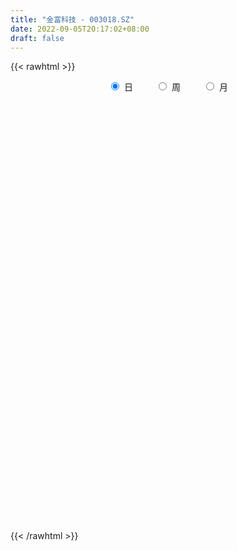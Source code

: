 ```yaml
---
title: "金富科技 - 003018.SZ"
date: 2022-09-05T20:17:02+08:00
draft: false
---
```

{{< rawhtml >}}
    <div style="text-align: center">
        <label style="padding: 1rem;"><input style="margin-right: .5rem" type="radio" name="period" value="D" checked onclick="period_change(this)">日</label>
        <label style="padding: 1rem;"><input style="margin-right: .5rem" type="radio" name="period" value="W" onclick="period_change(this)">周</label>
        <label style="padding: 1rem;"><input style="margin-right: .5rem" type="radio" name="period" value="M" onclick="period_change(this)">月</label>
    </div>
    <div id="chart" style="height: 700px;"></div> 
    <script type="text/javascript">
        const D_v = [6529.81,1477.72,1267.17,1906.58,3845.96,343485.9,208054.87,181695.69,185101.89,124619.89,102969.58,107601.94,102059.73,61403.25,48984.31,68570.06,48544.31,51159.13,159676.37,88366.37,68420.55,49217.91,39086.75,56647.99,39370.14,49703.42,29575.31,34325.03,38489.48,39934.76,27507.11,26253.02,39423.6,41972.82,40999.77,46188.13,29006.92,27071.9,45953.58,34744.44,31897.1,29309.93,36087.28,57859.87,24760.78,28464.05,22009.56,48562.31,27264.83,79033.19,47077.35,36667.82,39350.35,38803.17,36658.68,34045.19,72424.49,165182.16,221383.28,199362.28,132961.08,105311.19,71777.08,52761.65,50332.95,34307.31,38514.98,35182.48,38968.01,46858.85,60235.19,34158.7,49783.2,32189.21,22609.0,26357.63,27973.91,23332.23,24667.21,20696.82,27912.16,35115.41,14734.35,17936.94,16890.61,39054.13,30970.48,22743.53,69872.25,67516.49,60981.75,76434.52,67356.91,50134.84,65509.72,77484.9,209605.82,175677.17,103903.34,96932.88,72050.04,127872.01,189556.52,144035.85,97527.8,93120.13,103521.23,71140.45,112122.49,72120.05,82636.51,52500.18,54975.51,79444.99,37875.45,41127.88,25166.17,28102.25,27267.23,19921.38,21935.18,26333.28,41266.65,18301.32,16407.5,17228.65,33979.12,18363.49,25309.66,18353.37,21679.39,16673.69,16775.29,48905.95,31725.17,18611.27,15554.07,19556.37,19762.0,21849.37,105253.93,54100.37,26392.74,19071.47,17896.23,25652.0,23775.9,11639.37,9388.8,16486.74,15471.34,13833.74,14732.0,16506.37,16602.11,14225.0,14981.37,10726.9,15398.37,14483.9,7939.38,9305.0,12753.74,13694.0,11119.37,12650.38,12121.74,21698.37,14239.67,13750.93,10710.74,7001.74,7604.33,11706.94,12196.25,17264.0,11168.26,12406.27,7325.0,8030.69,13314.38,8966.38,6800.35,8734.12,6779.32,7071.32,12480.0,15115.61,11422.04,10570.0,18646.5,17602.0,13566.74,11633.52,11083.78,19126.44,15037.5,10795.06,11663.11,13244.37,17103.0,15365.58,25129.33,24619.53,26979.24,18808.03,17274.85,19952.08,13490.0,14532.74,12621.35,17622.26,11659.08,85605.42,40673.15,16972.0,13913.27,24102.25,14328.43,5600.93,9412.37,4743.0,6669.62,4713.62,5681.74,5319.25,4772.0,5733.37,4954.0,4410.0,5636.0,4200.0,6080.0,5148.0,6299.0,11080.25,7765.0,11508.01,6014.38,6846.01,4749.0,5464.71,6891.37,10030.37,7779.37,7884.37,8337.9,6798.0,12787.0,15170.08,11233.74,7443.37,7570.28,7066.0,8385.27,14842.27,15039.44,7653.0,8734.58,8922.87,12996.17,20068.0,14615.0,12388.95,9988.0,8670.0,8784.0,7669.0,17058.37,15223.27,13933.01,12726.27,14939.76,12330.7,16489.53,10726.25,6817.57,12889.0,14020.37,9971.0,11333.45,10203.92,8141.0,31823.04,17805.0,24965.0,14195.86,10470.15,14080.37,19645.08,12154.27,16532.27,12206.0,15190.27,10318.27,13191.27,13004.74,10600.1,16805.0,9759.0,13499.0,8790.9,19145.8,14144.0,7510.37,9299.74,7726.0,7810.0,8432.0,9532.0,6558.1,7035.58,9806.36,8060.0,13173.0,28519.93,13138.0,12233.93,10434.0,8076.0,11538.49,9330.37,11255.0,10468.08,14115.0,11211.0,8764.0,7272.0,13473.87,13085.37,72079.47,90115.64,82248.37,29795.27,34764.0,31751.0,33409.0,24761.37,44485.0,27024.28,18668.37,12385.0,15515.0,9358.0,22338.37,11498.25,24151.0,29556.25,12239.22,13703.37,6554.0,5943.54,14980.0,18231.54,17540.0,37638.11,40726.37,60838.64,22653.0,22903.27,14810.27,12086.27,9739.0,15456.94,14228.28,11862.54,7900.58,9432.0,9046.27,17856.91,8845.0,10146.0,8271.64,15159.64,9015.37,8914.08,6913.01,11338.86,9061.59,8930.0,12083.99,12724.27,8885.0,9159.0,8651.0,7911.0,14194.0,13991.0,13304.0,12415.0,16800.58,11129.27,11825.91,9499.0,9235.0,11143.37,13088.28,13681.25,12123.0,15458.0,8491.0,7090.52,11433.27,9588.27,6116.64,8164.0,11290.0,9561.0,11220.0,7699.91,8065.0,16441.37,11308.0,16671.0,10385.69,10053.0,14230.0,9330.91,8081.0,9643.0,14036.52,8411.89,17507.27,11607.0,7919.37,9721.0,8823.74,6719.37,6773.37,10657.0,8946.0,8740.0,5996.0,12277.0,9979.12,16056.37,11426.0,6088.37,19341.84,16855.45,9862.37,14605.74,10571.0,43447.21,29538.91,18784.28,14869.0]
const D_histogram = [0.0,0.0823247863,0.2200422139,0.3936922531,0.5894364803,0.5966094209,0.5068280804,0.3993959488,0.3366762401,0.2323879693,0.1274042857,0.0106051763,-0.0449596715,-0.1114592815,-0.1529927589,-0.2095371781,-0.2567321962,-0.2752245295,-0.2160558108,-0.1905920163,-0.1775816221,-0.1873321226,-0.2008379562,-0.2346771105,-0.2400232404,-0.2719937214,-0.2864471239,-0.2731943793,-0.2854058589,-0.272082049,-0.268358606,-0.2421562604,-0.2428913495,-0.2484309881,-0.261230817,-0.2224316156,-0.2000431644,-0.1675985252,-0.112300727,-0.0606380967,-0.0189293663,0.0016336231,0.0072230257,-0.037725499,-0.0595774732,-0.0790733807,-0.0710014304,-0.0433590928,-0.0143732979,0.0662983107,0.1149969357,0.1408405503,0.1698286173,0.1676102346,0.137908408,0.1196647841,0.1463008055,0.2382655406,0.3741093453,0.3463251782,0.2574926198,0.1440386339,0.0411932189,-0.0414092143,-0.0928593165,-0.1065587573,-0.1147810978,-0.1258978029,-0.1009446921,-0.0525471994,-0.0225050119,-0.0099583781,0.0228961953,0.0252234343,0.0254680137,0.0396525937,0.0323844152,0.0368661516,0.0343536554,0.036445193,0.0335716223,0.0085148395,-0.0029865977,0.0041905741,0.0073731063,0.0174408871,0.0325330406,0.0435273021,0.0819100182,0.1078189165,0.1313254822,0.1096750838,0.1154893441,0.0907248325,0.0951106265,0.1103006375,0.1956706799,0.1771554276,0.1655694958,0.1643003049,0.140471558,0.148742439,0.1750838043,0.1911880139,0.1510943827,0.0411583651,-0.0066905557,-0.0520296932,-0.0371408645,-0.0426340561,-0.0732807022,-0.0917542347,-0.1103548289,-0.169928126,-0.2031706639,-0.1998349503,-0.2013718688,-0.2035087936,-0.2022550489,-0.1793355421,-0.1589453313,-0.1312744045,-0.1595418481,-0.1686944401,-0.1650019306,-0.1479704419,-0.1435555561,-0.1252547503,-0.0995625732,-0.0850355934,-0.0551000991,-0.0277995329,-0.0035182688,0.0373891859,0.0609608955,0.0729304622,0.081939756,0.0903490986,0.0843339385,0.0840789527,0.1025723059,0.0869411547,0.0779842752,0.0645680193,0.0540182645,0.0291025016,-0.0029396253,-0.021807602,-0.031379482,-0.0281696884,-0.023434414,-0.0121942273,-0.0057346198,0.0082520631,0.0191846148,0.0231188319,0.0096441649,0.0012585692,-0.0117968731,-0.0277061862,-0.0304672237,-0.024134821,-0.0168470095,-0.0188766572,-0.0138333539,0.0005157019,0.0116477502,0.0188769793,0.0187707679,0.0108387467,0.0022218253,-0.0006341393,0.0028246186,0.0068626872,0.0014638834,-0.0172282112,-0.0330223196,-0.0607748713,-0.0663496187,-0.0614093461,-0.0346812364,-0.0147643176,0.0024257581,0.0067892144,0.0041453337,0.0112784246,0.0273307808,0.0429643632,0.0465690007,0.0455299106,0.0587616902,0.0520308408,0.0623781811,0.0616853735,0.0475867736,0.0557105966,0.0548739816,0.0547216918,0.0421180526,0.0350383895,0.0361795521,0.0378638505,0.0448193959,0.0526975531,0.0612590679,0.0607259944,0.0524676171,0.0447859155,0.0307463315,0.0191312407,0.0153446433,-0.0076223921,-0.0292646555,-0.0042029895,-0.0098846505,-0.0217517294,-0.0221459773,-0.0446342599,-0.0694792259,-0.0796624813,-0.0958950865,-0.091237267,-0.0735219565,-0.057318031,-0.054267389,-0.0429046109,-0.0312970508,-0.0270931643,-0.0200302611,-0.0140526843,-0.0147802843,-0.0145333169,-0.018122568,-0.0162287075,-0.0198949026,-0.039572033,-0.0592283342,-0.045797339,-0.03520192,-0.0389843384,-0.0278788373,-0.0137040937,0.001044386,0.0262259551,0.0450797694,0.0576000222,0.0672774369,0.0770650773,0.0926148402,0.0807556558,0.0840635255,0.0754529802,0.073053319,0.0668476909,0.0609822129,0.0657092478,0.0696579581,0.0631804173,0.0439817006,0.0349465516,0.0396956602,0.0412578644,0.039370297,0.0200134568,0.007907087,-0.0035054509,-0.0106859715,-0.0109841156,0.0007302645,0.007870931,0.0130289707,0.0185587796,0.0246276019,0.0159819358,0.022142843,0.0187036681,0.0125758887,-0.0115370833,-0.0111709498,-0.010771759,-0.0077955173,-0.0052568118,-0.0069425072,0.0118025741,0.0193693628,0.0303380069,0.0268403112,0.0258847539,0.0245991251,0.0314142387,0.0275616423,0.00631287,0.0001489082,-0.0211262901,-0.0245442442,-0.0554632825,-0.0661343366,-0.0857404012,-0.1269543243,-0.1409711798,-0.1636887704,-0.1532815948,-0.1306049552,-0.0941091822,-0.0653285816,-0.0401908246,-0.0332405539,-0.0309584869,-0.0252696622,-0.0074753446,-0.000878254,0.0111203356,0.0328700918,0.037818609,0.0529506582,0.0537681401,0.0524680692,0.0408548509,0.0418003418,0.0415380796,0.0468196622,0.0430670823,0.027368856,0.0017529944,-0.0274638651,-0.0356455629,-0.0352381005,-0.048533463,-0.0836497943,-0.0723375011,-0.0125693071,0.0508530717,0.0805782038,0.0868024833,0.0796872863,0.0784424166,0.0718289536,0.0575662997,0.026362215,0.0020696705,-0.0121548799,-0.020571982,-0.0191173722,-0.0242715781,-0.0185644871,-0.0241755545,-0.0244060257,-0.0109855093,-0.0024508385,-0.0095456929,-0.0120032642,-0.0120362652,-0.0105204294,-0.0163855934,-0.0188740978,-0.0848049017,-0.1600472019,-0.2297967188,-0.2746925582,-0.265931285,-0.231050062,-0.1976918745,-0.1525465218,-0.1020321118,-0.0729041602,-0.034290886,-0.0006128842,0.0205496053,0.0352641112,0.0610398293,0.0769419335,0.0901137036,0.1083363996,0.094061195,0.0905833601,0.09065808,0.0863671611,0.0902170361,0.0898274903,0.0923400331,0.0995202587,0.100726575,0.0972575708,0.0869892877,0.0651412429,0.0542628374,0.0379430447,0.0272780228,0.020016031,0.019689294,0.0121945131,0.0139737455,0.0188879241,0.0095119514,0.014623372,0.020217635,0.0308806069,0.0434530169,0.047529648,0.0491501392,0.043290608,0.0380566549,0.0276588459,0.0145064624,0.0053893845,0.0030962667,-0.005655576,-0.0160694163,-0.0058825991,0.0001031163,-0.0057928265,0.0105424409,0.025891564,0.0435880124,0.0502415163,0.0514247482,0.0541054984,0.0485265443,0.04624872,0.042863094,0.0414156122,0.0354208168,-0.006375806,-0.0288397893,-0.0302849981,-0.0247930268,-0.0132698255,-0.0049219529,0.0010092939,0.0108562101,0.0187873971,0.0199538428,0.0180500072,0.0206622076,0.01507194,0.0122573429,-0.0001850882,-0.0046076751,-0.008866651,-0.0255431401,-0.0426884923,-0.0425390428,-0.033374956,-0.0349194134,-0.0449297572,-0.0391975396,-0.0346583454]
const D_fast = [0.0,0.1029059829,0.295633964,0.5677070664,0.9108104137,1.0671357096,1.1040613891,1.0964782448,1.1179275961,1.0717363175,0.9986037054,0.8844558901,0.8176511244,0.723286694,0.6435050269,0.5345763131,0.423198246,0.3358997804,0.3410545463,0.3188703367,0.2874853254,0.2309017943,0.1671864717,0.0746780398,0.0093260998,-0.0906428116,-0.176707995,-0.2317538454,-0.3153167897,-0.3700134921,-0.4333797006,-0.46771642,-0.5291743464,-0.5968217321,-0.6749292653,-0.6917379677,-0.7193603076,-0.7288152998,-0.7015926833,-0.6650895772,-0.6281131884,-0.6071417932,-0.5997466342,-0.6541265336,-0.6908728762,-0.7301371288,-0.7398155361,-0.7230129717,-0.6976205012,-0.600374315,-0.5229264561,-0.4618727039,-0.3904274826,-0.3507433066,-0.3459680313,-0.3342954591,-0.2710842363,-0.1195531161,0.109818025,0.1686151524,0.144155749,0.0667114216,-0.0258356888,-0.1187904255,-0.1934553568,-0.233794487,-0.2707121019,-0.3133032578,-0.3135863199,-0.2783256271,-0.2539096926,-0.2438526533,-0.2052740311,-0.1966409335,-0.1900293507,-0.1659316223,-0.165103697,-0.1514054227,-0.145329505,-0.1341266692,-0.1286073343,-0.1515354072,-0.1637834938,-0.1555586786,-0.1505328697,-0.1361048671,-0.1128794535,-0.0910033664,-0.0321431459,0.0207204816,0.0770584178,0.0828267905,0.1175133868,0.1154300832,0.1435935339,0.1863587042,0.3206464166,0.3464200212,0.3762264634,0.4160323486,0.4273214913,0.472777982,0.5428902983,0.6067915114,0.604471476,0.5048250496,0.4553034899,0.396956929,0.4025605417,0.386408836,0.3374420144,0.2960299231,0.2498406218,0.1477852931,0.0637500893,0.0171270653,-0.0347528203,-0.0877669436,-0.137076961,-0.1589913398,-0.1783374618,-0.1834851361,-0.2516380418,-0.3029642438,-0.3405222169,-0.3604833387,-0.391957342,-0.4049702238,-0.4041686899,-0.4109006085,-0.3947401389,-0.374389456,-0.3509877591,-0.3007330079,-0.2619210745,-0.2317188922,-0.2022246594,-0.1712280422,-0.1561597177,-0.1353949652,-0.0912585356,-0.0851543981,-0.0746152088,-0.0718894599,-0.0689346485,-0.0865747861,-0.1193518193,-0.1436716965,-0.161088447,-0.1649210755,-0.1660444046,-0.1578527747,-0.1528268222,-0.1367771236,-0.1210484181,-0.1113344931,-0.1223981188,-0.1304690722,-0.1464737328,-0.1693095924,-0.1796874358,-0.1793887384,-0.1763126792,-0.1830614913,-0.1814765264,-0.1669985451,-0.1529545593,-0.1410060853,-0.1364196048,-0.1416419394,-0.1497034044,-0.1527179038,-0.1485529913,-0.1427992509,-0.1478320838,-0.1708312312,-0.1948809195,-0.2378271891,-0.2599893411,-0.2704014051,-0.2523436044,-0.2361177651,-0.2183212498,-0.21226049,-0.2138680372,-0.2039153402,-0.1810302888,-0.1546556156,-0.1394087278,-0.1290653403,-0.1011431382,-0.0948662774,-0.0689243918,-0.054195856,-0.0563977626,-0.0343462904,-0.02146441,-0.0079362768,-0.0100104029,-0.0083304687,0.001855582,0.0130058431,0.0311662374,0.0522187829,0.0760950647,0.0907434898,0.0956020168,0.0991167941,0.0927637929,0.0859315123,0.0859810758,0.0611084423,0.032150015,0.0561609337,0.04800811,0.0307030987,0.0247723566,-0.008874491,-0.0510892635,-0.0811881392,-0.121394516,-0.1395460133,-0.140211192,-0.1383367742,-0.1488529794,-0.148216354,-0.1444330566,-0.1470024612,-0.1449471233,-0.1424827176,-0.1469053887,-0.1502917505,-0.1584116436,-0.16057496,-0.1692148807,-0.1987850193,-0.2332484041,-0.2312667436,-0.2294718046,-0.2430003076,-0.2388645159,-0.2281157957,-0.2131062195,-0.1813681616,-0.151244405,-0.1243241466,-0.0978273727,-0.068773463,-0.0300699899,-0.0217402605,0.0025834906,0.0128361903,0.0286998589,0.0392061535,0.0485862287,0.0697405756,0.0911037754,0.100421339,0.0922180473,0.0919195362,0.1065925599,0.1184692302,0.126424237,0.1120707611,0.101941163,0.0896522623,0.0798002489,0.0767560759,0.0886530222,0.0977614214,0.1061767038,0.1163462076,0.1285719304,0.1239217482,0.1356183662,0.1368551083,0.133871301,0.1068740583,0.1044474543,0.1021537053,0.1031810677,0.1044055702,0.100984248,0.1226799728,0.1350891023,0.1536422481,0.1568546302,0.1623702614,0.1672344139,0.1819030871,0.1849409012,0.1652703465,0.1591436117,0.1325868409,0.1230328258,0.0782479669,0.0510433285,0.0100021637,-0.0629503405,-0.112209991,-0.1758497742,-0.2037629972,-0.2137375965,-0.2007691191,-0.1883206639,-0.173230613,-0.1745904808,-0.1800480355,-0.1806766264,-0.1647511449,-0.1583736178,-0.1435949443,-0.1136276651,-0.0992244957,-0.0708547819,-0.056595265,-0.0447783186,-0.0461778241,-0.0347822479,-0.0246599901,-0.007673492,-0.0006593013,-0.0095153137,-0.0346929266,-0.0707757524,-0.087868841,-0.0962709036,-0.1216996319,-0.1777284118,-0.1845004939,-0.1278746267,-0.05173898,-0.0018692969,0.0260556035,0.038862228,0.0572279625,0.0685717379,0.0687006589,0.0440871279,0.0203120011,0.0030487307,-0.0105113669,-0.0138361002,-0.0250582006,-0.0239922314,-0.0356471874,-0.041979165,-0.0313050259,-0.0233830648,-0.0328643424,-0.0383227298,-0.041364797,-0.0424790686,-0.052440631,-0.0596476598,-0.1467796892,-0.2620337898,-0.3892324864,-0.5028014654,-0.5605230134,-0.5834043058,-0.599469087,-0.5924603648,-0.5674539828,-0.5565520711,-0.5265115185,-0.4929867377,-0.4666868469,-0.4431563131,-0.4021206378,-0.3669830502,-0.3312828541,-0.2859760583,-0.2767359641,-0.2575679591,-0.2348287191,-0.2175278477,-0.1911237137,-0.1690563869,-0.1434588359,-0.1113985457,-0.0850105855,-0.064165197,-0.0526861582,-0.0582488923,-0.0555615884,-0.0623956199,-0.0662411361,-0.0684991202,-0.0639035337,-0.0683496864,-0.0630770175,-0.053440858,-0.0604388428,-0.0516715792,-0.0410229074,-0.0226397838,0.0007958804,0.0167549235,0.0306629496,0.0356260703,0.0399062809,0.0364231834,0.0268974155,0.0191276838,0.0176086326,0.0074428959,-0.0069882984,0.001727869,0.0077393635,0.000395214,0.0193660916,0.0411881058,0.0697815573,0.0889954403,0.1030348592,0.119241984,0.1257946659,0.1350790217,0.1424091691,0.1513155904,0.1541759992,0.1107854249,0.0811114943,0.072095036,0.0713887505,0.0795944955,0.0867118799,0.0928954501,0.1054564189,0.1180844551,0.1242393616,0.1268480277,0.1346257801,0.1328034974,0.1330532361,0.1205645329,0.1149900272,0.1085143885,0.0854521145,0.0576346392,0.0471493279,0.0479696757,0.0376953651,0.0164525819,0.0123854146,0.0082600225]
const D_slow = [0.0,0.0205811966,0.0755917501,0.1740148133,0.3213739334,0.4705262886,0.5972333087,0.6970822959,0.781251356,0.8393483483,0.8711994197,0.8738507138,0.8626107959,0.8347459755,0.7964977858,0.7441134913,0.6799304422,0.6111243099,0.5571103571,0.5094623531,0.4650669475,0.4182339169,0.3680244278,0.3093551502,0.2493493401,0.1813509098,0.1097391288,0.041440534,-0.0299109308,-0.097931443,-0.1650210945,-0.2255601596,-0.286282997,-0.348390744,-0.4136984483,-0.4693063522,-0.5193171433,-0.5612167746,-0.5892919563,-0.6044514805,-0.6091838221,-0.6087754163,-0.6069696599,-0.6164010346,-0.6312954029,-0.6510637481,-0.6688141057,-0.6796538789,-0.6832472034,-0.6666726257,-0.6379233918,-0.6027132542,-0.5602560999,-0.5183535412,-0.4838764392,-0.4539602432,-0.4173850418,-0.3578186567,-0.2642913204,-0.1777100258,-0.1133368708,-0.0773272124,-0.0670289076,-0.0773812112,-0.1005960403,-0.1272357297,-0.1559310041,-0.1874054548,-0.2126416279,-0.2257784277,-0.2314046807,-0.2338942752,-0.2281702264,-0.2218643678,-0.2154973644,-0.205584216,-0.1974881122,-0.1882715743,-0.1796831604,-0.1705718622,-0.1621789566,-0.1600502467,-0.1607968961,-0.1597492526,-0.157905976,-0.1535457542,-0.1454124941,-0.1345306686,-0.114053164,-0.0870984349,-0.0542670644,-0.0268482934,0.0020240426,0.0247052508,0.0484829074,0.0760580667,0.1249757367,0.1692645936,0.2106569676,0.2517320438,0.2868499333,0.324035543,0.3678064941,0.4156034976,0.4533770932,0.4636666845,0.4619940456,0.4489866223,0.4397014062,0.4290428921,0.4107227166,0.3877841579,0.3601954507,0.3177134192,0.2669207532,0.2169620156,0.1666190484,0.11574185,0.0651780878,0.0203442023,-0.0193921305,-0.0522107317,-0.0920961937,-0.1342698037,-0.1755202864,-0.2125128968,-0.2484017859,-0.2797154734,-0.3046061167,-0.3258650151,-0.3396400398,-0.3465899231,-0.3474694903,-0.3381221938,-0.3228819699,-0.3046493544,-0.2841644154,-0.2615771407,-0.2404936561,-0.2194739179,-0.1938308415,-0.1720955528,-0.152599484,-0.1364574792,-0.1229529131,-0.1156772877,-0.116412194,-0.1218640945,-0.129708965,-0.1367513871,-0.1426099906,-0.1456585474,-0.1470922024,-0.1450291866,-0.1402330329,-0.1344533249,-0.1320422837,-0.1317276414,-0.1346768597,-0.1416034062,-0.1492202121,-0.1552539174,-0.1594656698,-0.1641848341,-0.1676431725,-0.1675142471,-0.1646023095,-0.1598830647,-0.1551903727,-0.152480686,-0.1519252297,-0.1520837645,-0.1513776099,-0.1496619381,-0.1492959672,-0.15360302,-0.1618585999,-0.1770523178,-0.1936397224,-0.208992059,-0.2176623681,-0.2213534475,-0.2207470079,-0.2190497044,-0.2180133709,-0.2151937648,-0.2083610696,-0.1976199788,-0.1859777286,-0.1745952509,-0.1599048284,-0.1468971182,-0.1313025729,-0.1158812295,-0.1039845361,-0.090056887,-0.0763383916,-0.0626579686,-0.0521284555,-0.0433688581,-0.0343239701,-0.0248580075,-0.0136531585,-0.0004787702,0.0148359968,0.0300174954,0.0431343997,0.0543308785,0.0620174614,0.0668002716,0.0706364324,0.0687308344,0.0614146705,0.0603639232,0.0578927605,0.0524548282,0.0469183339,0.0357597689,0.0183899624,-0.0015256579,-0.0254994295,-0.0483087463,-0.0666892354,-0.0810187432,-0.0945855904,-0.1053117431,-0.1131360058,-0.1199092969,-0.1249168622,-0.1284300333,-0.1321251043,-0.1357584336,-0.1402890756,-0.1443462525,-0.1493199781,-0.1592129863,-0.1740200699,-0.1854694046,-0.1942698846,-0.2040159692,-0.2109856786,-0.214411702,-0.2141506055,-0.2075941167,-0.1963241744,-0.1819241688,-0.1651048096,-0.1458385403,-0.1226848302,-0.1024959163,-0.0814800349,-0.0626167898,-0.0443534601,-0.0276415374,-0.0123959842,0.0040313278,0.0214458173,0.0372409216,0.0482363468,0.0569729847,0.0668968997,0.0772113658,0.0870539401,0.0920573043,0.094034076,0.0931577133,0.0904862204,0.0877401915,0.0879227576,0.0898904904,0.0931477331,0.097787428,0.1039443285,0.1079398124,0.1134755232,0.1181514402,0.1212954124,0.1184111415,0.1156184041,0.1129254643,0.110976585,0.109662382,0.1079267552,0.1108773988,0.1157197395,0.1233042412,0.130014319,0.1364855075,0.1426352887,0.1504888484,0.157379259,0.1589574765,0.1589947035,0.153713131,0.14757707,0.1337112493,0.1171776652,0.0957425649,0.0640039838,0.0287611888,-0.0121610038,-0.0504814025,-0.0831326413,-0.1066599368,-0.1229920822,-0.1330397884,-0.1413499269,-0.1490895486,-0.1554069641,-0.1572758003,-0.1574953638,-0.1547152799,-0.1464977569,-0.1370431047,-0.1238054401,-0.1103634051,-0.0972463878,-0.0870326751,-0.0765825896,-0.0661980697,-0.0544931542,-0.0437263836,-0.0368841696,-0.036445921,-0.0433118873,-0.052223278,-0.0610328032,-0.0731661689,-0.0940786175,-0.1121629928,-0.1153053195,-0.1025920516,-0.0824475007,-0.0607468798,-0.0408250583,-0.0212144541,-0.0032572157,0.0111343592,0.0177249129,0.0182423306,0.0152036106,0.0100606151,0.005281272,-0.0007866225,-0.0054277443,-0.0114716329,-0.0175731393,-0.0203195166,-0.0209322263,-0.0233186495,-0.0263194655,-0.0293285318,-0.0319586392,-0.0360550375,-0.040773562,-0.0619747874,-0.1019865879,-0.1594357676,-0.2281089071,-0.2945917284,-0.3523542439,-0.4017772125,-0.439913843,-0.4654218709,-0.483647911,-0.4922206325,-0.4923738535,-0.4872364522,-0.4784204244,-0.4631604671,-0.4439249837,-0.4213965578,-0.3943124579,-0.3707971591,-0.3481513191,-0.3254867991,-0.3038950088,-0.2813407498,-0.2588838772,-0.235798869,-0.2109188043,-0.1857371606,-0.1614227678,-0.1396754459,-0.1233901352,-0.1098244258,-0.1003386646,-0.0935191589,-0.0885151512,-0.0835928277,-0.0805441994,-0.077050763,-0.072328782,-0.0699507942,-0.0662949512,-0.0612405424,-0.0535203907,-0.0426571365,-0.0307747245,-0.0184871897,-0.0076645377,0.001849626,0.0087643375,0.0123909531,0.0137382993,0.0145123659,0.0130984719,0.0090811178,0.0076104681,0.0076362472,0.0061880405,0.0088236508,0.0152965418,0.0261935449,0.0387539239,0.051610111,0.0651364856,0.0772681217,0.0888303017,0.0995460752,0.1098999782,0.1187551824,0.1171612309,0.1099512836,0.1023800341,0.0961817774,0.092864321,0.0916338328,0.0918861563,0.0946002088,0.0992970581,0.1042855188,0.1087980205,0.1139635724,0.1177315574,0.1207958932,0.1207496211,0.1195977023,0.1173810396,0.1109952545,0.1003231315,0.0896883708,0.0813446318,0.0726147784,0.0613823391,0.0515829542,0.0429183679]
const D_data = [['2020-11-06', 10.72, 12.86, 10.72, 12.86],['2020-11-09', 14.15, 14.15, 14.15, 14.15],['2020-11-10', 15.57, 15.57, 15.57, 15.57],['2020-11-11', 17.13, 17.13, 17.13, 17.13],['2020-11-12', 18.84, 18.84, 18.84, 18.84],['2020-11-13', 20.72, 17.56, 16.96, 20.72],['2020-11-16', 16.63, 16.64, 16.16, 17.0],['2020-11-17', 16.58, 16.34, 15.74, 16.58],['2020-11-18', 16.0, 16.84, 15.89, 16.94],['2020-11-19', 16.65, 16.21, 16.12, 16.79],['2020-11-20', 16.13, 15.9, 15.83, 16.34],['2020-11-23', 15.75, 15.33, 15.26, 15.83],['2020-11-24', 15.41, 15.74, 15.17, 15.74],['2020-11-25', 15.58, 15.33, 15.3, 15.66],['2020-11-26', 15.15, 15.36, 15.11, 15.5],['2020-11-27', 15.28, 14.87, 14.82, 15.35],['2020-11-30', 14.89, 14.62, 14.58, 14.97],['2020-12-01', 14.61, 14.68, 14.56, 14.78],['2020-12-02', 14.68, 15.65, 14.63, 15.99],['2020-12-03', 15.54, 15.37, 15.31, 15.79],['2020-12-04', 15.21, 15.24, 14.82, 15.33],['2020-12-07', 15.1, 14.88, 14.81, 15.2],['2020-12-08', 14.88, 14.67, 14.66, 14.97],['2020-12-09', 14.69, 14.16, 14.1, 14.74],['2020-12-10', 14.03, 14.26, 13.94, 14.46],['2020-12-11', 14.35, 13.65, 13.42, 14.35],['2020-12-14', 13.76, 13.54, 13.4, 13.76],['2020-12-15', 13.41, 13.67, 13.4, 13.73],['2020-12-16', 13.59, 13.13, 13.12, 13.6],['2020-12-17', 13.13, 13.22, 12.85, 13.24],['2020-12-18', 13.28, 12.91, 12.91, 13.29],['2020-12-21', 12.93, 13.04, 12.86, 13.13],['2020-12-22', 12.96, 12.54, 12.52, 13.0],['2020-12-23', 12.52, 12.22, 12.13, 12.62],['2020-12-24', 12.22, 11.82, 11.8, 12.41],['2020-12-25', 11.94, 12.28, 11.85, 12.37],['2020-12-28', 12.15, 12.0, 11.93, 12.16],['2020-12-29', 12.0, 12.05, 11.88, 12.28],['2020-12-30', 11.95, 12.38, 11.91, 12.65],['2020-12-31', 12.26, 12.47, 12.24, 12.58],['2021-01-04', 12.45, 12.48, 12.32, 12.57],['2021-01-05', 12.48, 12.29, 12.24, 12.48],['2021-01-06', 12.22, 12.09, 12.01, 12.48],['2021-01-07', 12.1, 11.25, 11.06, 12.1],['2021-01-08', 11.24, 11.23, 10.98, 11.39],['2021-01-11', 11.14, 11.0, 10.93, 11.24],['2021-01-12', 11.04, 11.16, 10.96, 11.18],['2021-01-13', 11.19, 11.36, 10.72, 11.64],['2021-01-14', 11.28, 11.41, 11.05, 11.49],['2021-01-15', 11.32, 12.28, 11.32, 12.51],['2021-01-18', 12.11, 12.21, 12.05, 12.46],['2021-01-19', 12.1, 12.14, 12.02, 12.32],['2021-01-20', 12.18, 12.37, 12.02, 12.45],['2021-01-21', 12.46, 12.11, 12.1, 12.48],['2021-01-22', 12.03, 11.73, 11.6, 12.15],['2021-01-25', 11.65, 11.78, 11.38, 11.79],['2021-01-26', 11.65, 12.41, 11.62, 12.96],['2021-01-27', 12.24, 13.65, 12.01, 13.65],['2021-01-28', 13.5, 15.02, 13.05, 15.02],['2021-01-29', 16.0, 13.52, 13.52, 16.15],['2021-02-01', 12.2, 12.66, 12.2, 13.25],['2021-02-02', 12.46, 11.95, 11.9, 12.6],['2021-02-03', 11.9, 11.56, 11.4, 11.9],['2021-02-04', 11.43, 11.3, 11.1, 11.78],['2021-02-05', 11.35, 11.26, 11.23, 11.74],['2021-02-08', 11.31, 11.46, 11.28, 11.54],['2021-02-09', 11.5, 11.36, 11.16, 11.52],['2021-02-10', 11.38, 11.15, 11.08, 11.43],['2021-02-18', 11.2, 11.52, 11.2, 11.54],['2021-02-19', 11.52, 11.92, 11.4, 11.96],['2021-02-22', 11.91, 11.84, 11.83, 12.2],['2021-02-23', 11.82, 11.69, 11.52, 11.84],['2021-02-24', 11.71, 12.04, 11.66, 12.13],['2021-02-25', 12.04, 11.74, 11.7, 12.07],['2021-02-26', 11.51, 11.71, 11.51, 11.92],['2021-03-01', 11.73, 11.92, 11.73, 11.94],['2021-03-02', 11.94, 11.67, 11.48, 11.95],['2021-03-03', 11.68, 11.81, 11.58, 11.86],['2021-03-04', 11.77, 11.73, 11.6, 11.81],['2021-03-05', 11.74, 11.79, 11.65, 11.82],['2021-03-08', 11.84, 11.73, 11.7, 11.96],['2021-03-09', 11.7, 11.37, 11.23, 11.73],['2021-03-10', 11.37, 11.42, 11.33, 11.5],['2021-03-11', 11.42, 11.62, 11.38, 11.74],['2021-03-12', 11.52, 11.58, 11.45, 11.59],['2021-03-15', 11.55, 11.69, 11.44, 11.88],['2021-03-16', 11.74, 11.82, 11.63, 11.85],['2021-03-17', 11.75, 11.85, 11.69, 11.89],['2021-03-18', 11.8, 12.36, 11.75, 12.38],['2021-03-19', 12.2, 12.44, 12.11, 12.67],['2021-03-22', 12.48, 12.63, 12.29, 12.78],['2021-03-23', 12.84, 12.16, 12.11, 13.28],['2021-03-24', 12.0, 12.55, 11.87, 12.98],['2021-03-25', 12.3, 12.2, 12.11, 12.62],['2021-03-26', 12.22, 12.59, 12.06, 12.7],['2021-03-29', 12.65, 12.87, 12.44, 12.96],['2021-03-30', 12.77, 14.16, 12.63, 14.16],['2021-03-31', 14.1, 13.21, 13.15, 14.3],['2021-04-01', 13.08, 13.38, 12.78, 13.64],['2021-04-02', 13.4, 13.64, 13.13, 13.76],['2021-04-06', 13.64, 13.45, 13.38, 13.7],['2021-04-07', 13.55, 13.97, 13.29, 14.16],['2021-04-08', 13.94, 14.47, 13.74, 15.21],['2021-04-09', 14.33, 14.66, 14.0, 15.0],['2021-04-12', 14.4, 14.09, 13.6, 14.4],['2021-04-13', 13.88, 12.95, 12.92, 13.9],['2021-04-14', 12.9, 13.38, 12.88, 13.96],['2021-04-15', 13.41, 13.2, 13.1, 13.73],['2021-04-16', 13.14, 13.9, 13.05, 14.18],['2021-04-19', 14.0, 13.7, 13.67, 14.12],['2021-04-20', 13.75, 13.3, 13.24, 13.93],['2021-04-21', 13.15, 13.31, 13.05, 13.52],['2021-04-22', 13.6, 13.18, 13.07, 13.67],['2021-04-23', 13.1, 12.39, 12.36, 13.24],['2021-04-26', 12.32, 12.36, 12.15, 12.56],['2021-04-27', 12.3, 12.61, 12.3, 12.66],['2021-04-28', 12.51, 12.42, 12.31, 12.54],['2021-04-29', 12.42, 12.26, 12.25, 12.65],['2021-04-30', 12.21, 12.15, 12.0, 12.31],['2021-05-06', 12.18, 12.34, 12.18, 12.44],['2021-05-07', 12.29, 12.29, 12.17, 12.5],['2021-05-10', 12.31, 12.39, 12.21, 12.48],['2021-05-11', 12.02, 11.56, 11.31, 12.02],['2021-05-12', 11.53, 11.55, 11.44, 11.6],['2021-05-13', 11.48, 11.54, 11.42, 11.62],['2021-05-14', 11.54, 11.61, 11.51, 11.63],['2021-05-17', 11.62, 11.36, 11.23, 11.65],['2021-05-18', 11.38, 11.45, 11.29, 11.49],['2021-05-19', 11.52, 11.53, 11.36, 11.69],['2021-05-20', 11.52, 11.38, 11.33, 11.53],['2021-05-21', 11.44, 11.59, 11.4, 11.64],['2021-05-24', 11.64, 11.63, 11.52, 11.64],['2021-05-25', 11.64, 11.67, 11.53, 11.69],['2021-05-26', 11.92, 12.02, 11.8, 12.25],['2021-05-27', 11.96, 11.97, 11.9, 12.17],['2021-05-28', 11.92, 11.93, 11.9, 12.05],['2021-05-31', 11.89, 11.97, 11.88, 12.0],['2021-06-01', 11.97, 12.04, 11.91, 12.05],['2021-06-02', 12.03, 11.9, 11.89, 12.03],['2021-06-03', 11.93, 11.99, 11.86, 12.03],['2021-06-04', 12.51, 12.32, 12.26, 12.89],['2021-06-07', 12.06, 11.95, 11.93, 12.19],['2021-06-08', 11.95, 12.01, 11.81, 12.07],['2021-06-09', 11.93, 11.93, 11.87, 12.0],['2021-06-10', 11.91, 11.93, 11.87, 11.98],['2021-06-11', 11.95, 11.67, 11.66, 12.02],['2021-06-15', 11.67, 11.42, 11.35, 11.72],['2021-06-16', 11.37, 11.42, 11.36, 11.48],['2021-06-17', 11.42, 11.42, 11.39, 11.49],['2021-06-18', 11.43, 11.52, 11.28, 11.54],['2021-06-21', 11.5, 11.52, 11.44, 11.58],['2021-06-22', 11.52, 11.61, 11.46, 11.62],['2021-06-23', 11.62, 11.57, 11.55, 11.66],['2021-06-24', 11.6, 11.7, 11.5, 11.71],['2021-06-25', 11.72, 11.72, 11.57, 11.75],['2021-06-28', 11.7, 11.67, 11.63, 11.76],['2021-06-29', 11.66, 11.42, 11.41, 11.66],['2021-06-30', 11.49, 11.41, 11.38, 11.49],['2021-07-01', 11.42, 11.27, 11.25, 11.46],['2021-07-02', 11.25, 11.12, 11.02, 11.27],['2021-07-05', 11.11, 11.19, 11.1, 11.22],['2021-07-06', 11.2, 11.27, 11.13, 11.28],['2021-07-07', 11.2, 11.28, 11.12, 11.34],['2021-07-08', 11.31, 11.14, 11.14, 11.38],['2021-07-09', 11.09, 11.2, 11.08, 11.22],['2021-07-12', 11.35, 11.34, 11.24, 11.37],['2021-07-13', 11.35, 11.35, 11.26, 11.37],['2021-07-14', 11.35, 11.34, 11.31, 11.55],['2021-07-15', 11.33, 11.26, 11.2, 11.34],['2021-07-16', 11.26, 11.13, 11.13, 11.29],['2021-07-19', 11.11, 11.06, 11.01, 11.14],['2021-07-20', 11.05, 11.08, 11.03, 11.1],['2021-07-21', 11.11, 11.14, 11.07, 11.17],['2021-07-22', 11.16, 11.15, 11.06, 11.16],['2021-07-23', 11.15, 11.01, 11.01, 11.15],['2021-07-26', 11.01, 10.75, 10.66, 11.01],['2021-07-27', 10.75, 10.65, 10.64, 10.81],['2021-07-28', 10.6, 10.32, 10.26, 10.62],['2021-07-29', 10.33, 10.43, 10.33, 10.52],['2021-07-30', 10.41, 10.48, 10.3, 10.48],['2021-08-02', 10.53, 10.77, 10.43, 10.79],['2021-08-03', 10.79, 10.76, 10.7, 10.87],['2021-08-04', 10.76, 10.79, 10.72, 10.83],['2021-08-05', 10.7, 10.66, 10.63, 10.73],['2021-08-06', 10.68, 10.55, 10.52, 10.68],['2021-08-09', 10.55, 10.66, 10.5, 10.7],['2021-08-10', 10.66, 10.82, 10.6, 10.82],['2021-08-11', 10.82, 10.9, 10.76, 10.97],['2021-08-12', 10.9, 10.81, 10.8, 10.98],['2021-08-13', 10.82, 10.77, 10.73, 10.92],['2021-08-16', 10.76, 11.0, 10.76, 11.07],['2021-08-17', 11.0, 10.79, 10.78, 11.07],['2021-08-18', 10.79, 11.04, 10.72, 11.06],['2021-08-19', 11.01, 10.96, 10.9, 11.07],['2021-08-20', 10.94, 10.78, 10.7, 10.94],['2021-08-23', 10.73, 11.07, 10.73, 11.07],['2021-08-24', 11.08, 11.01, 10.98, 11.18],['2021-08-25', 11.02, 11.05, 10.97, 11.07],['2021-08-26', 11.04, 10.89, 10.86, 11.05],['2021-08-27', 10.88, 10.93, 10.8, 11.04],['2021-08-30', 10.97, 11.04, 10.93, 11.16],['2021-08-31', 11.04, 11.08, 10.99, 11.25],['2021-09-01', 11.04, 11.2, 10.85, 11.23],['2021-09-02', 11.15, 11.29, 11.15, 11.36],['2021-09-03', 11.25, 11.39, 11.18, 11.42],['2021-09-06', 11.4, 11.35, 11.25, 11.41],['2021-09-07', 11.4, 11.28, 11.26, 11.4],['2021-09-08', 11.28, 11.29, 11.18, 11.3],['2021-09-09', 11.26, 11.19, 11.18, 11.32],['2021-09-10', 11.19, 11.18, 11.11, 11.27],['2021-09-13', 11.13, 11.26, 11.11, 11.29],['2021-09-14', 11.26, 10.96, 10.94, 11.26],['2021-09-15', 10.89, 10.85, 10.81, 10.94],['2021-09-16', 10.88, 11.44, 10.85, 11.93],['2021-09-17', 11.32, 11.11, 11.05, 11.39],['2021-09-22', 10.98, 10.98, 10.87, 11.04],['2021-09-23', 11.0, 11.08, 10.98, 11.09],['2021-09-24', 11.03, 10.72, 10.7, 11.08],['2021-09-27', 10.73, 10.52, 10.38, 10.78],['2021-09-28', 10.52, 10.55, 10.45, 10.58],['2021-09-29', 10.53, 10.33, 10.33, 10.55],['2021-09-30', 10.45, 10.48, 10.4, 10.53],['2021-10-08', 10.55, 10.63, 10.53, 10.65],['2021-10-11', 10.65, 10.64, 10.6, 10.66],['2021-10-12', 10.64, 10.47, 10.4, 10.64],['2021-10-13', 10.44, 10.56, 10.43, 10.56],['2021-10-14', 10.58, 10.58, 10.53, 10.65],['2021-10-15', 10.52, 10.49, 10.49, 10.6],['2021-10-18', 10.48, 10.52, 10.36, 10.53],['2021-10-19', 10.51, 10.51, 10.47, 10.55],['2021-10-20', 10.46, 10.41, 10.4, 10.52],['2021-10-21', 10.4, 10.39, 10.36, 10.44],['2021-10-22', 10.37, 10.3, 10.29, 10.46],['2021-10-25', 10.35, 10.33, 10.28, 10.36],['2021-10-26', 10.3, 10.22, 10.2, 10.31],['2021-10-27', 10.22, 9.91, 9.9, 10.24],['2021-10-28', 9.91, 9.74, 9.65, 9.91],['2021-10-29', 10.01, 10.07, 9.95, 10.17],['2021-11-01', 10.08, 10.04, 9.96, 10.12],['2021-11-02', 9.98, 9.82, 9.8, 10.08],['2021-11-03', 9.82, 9.97, 9.82, 10.04],['2021-11-04', 9.96, 10.03, 9.93, 10.05],['2021-11-05', 10.03, 10.08, 10.0, 10.16],['2021-11-08', 10.11, 10.3, 10.02, 10.36],['2021-11-09', 10.3, 10.34, 10.22, 10.4],['2021-11-10', 10.28, 10.36, 10.26, 10.38],['2021-11-11', 10.31, 10.41, 10.31, 10.49],['2021-11-12', 10.4, 10.5, 10.4, 10.51],['2021-11-15', 10.52, 10.69, 10.5, 10.71],['2021-11-16', 10.74, 10.41, 10.41, 10.75],['2021-11-17', 10.42, 10.63, 10.42, 10.7],['2021-11-18', 10.62, 10.52, 10.5, 10.65],['2021-11-19', 10.52, 10.62, 10.45, 10.65],['2021-11-22', 10.61, 10.6, 10.53, 10.65],['2021-11-23', 10.62, 10.62, 10.56, 10.72],['2021-11-24', 10.61, 10.8, 10.53, 10.84],['2021-11-25', 10.88, 10.87, 10.73, 11.0],['2021-11-26', 10.87, 10.79, 10.73, 10.92],['2021-11-29', 10.66, 10.61, 10.61, 10.74],['2021-11-30', 10.61, 10.7, 10.61, 10.74],['2021-12-01', 10.78, 10.9, 10.72, 10.95],['2021-12-02', 10.9, 10.92, 10.81, 11.19],['2021-12-03', 10.92, 10.92, 10.81, 11.04],['2021-12-06', 10.97, 10.68, 10.68, 10.97],['2021-12-07', 10.71, 10.71, 10.62, 10.85],['2021-12-08', 10.75, 10.67, 10.63, 10.78],['2021-12-09', 10.73, 10.68, 10.64, 10.74],['2021-12-10', 10.68, 10.75, 10.63, 10.8],['2021-12-13', 10.78, 10.94, 10.73, 10.97],['2021-12-14', 10.95, 10.95, 10.87, 11.0],['2021-12-15', 10.91, 10.98, 10.9, 11.05],['2021-12-16', 10.98, 11.04, 10.96, 11.12],['2021-12-17', 11.05, 11.11, 11.02, 11.17],['2021-12-20', 11.06, 10.95, 10.91, 11.18],['2021-12-21', 10.86, 11.16, 10.86, 11.17],['2021-12-22', 11.16, 11.08, 11.05, 11.18],['2021-12-23', 11.08, 11.05, 11.01, 11.17],['2021-12-24', 11.02, 10.76, 10.75, 11.03],['2021-12-27', 10.82, 11.01, 10.76, 11.09],['2021-12-28', 11.1, 11.02, 10.82, 11.1],['2021-12-29', 10.92, 11.07, 10.92, 11.15],['2021-12-30', 11.08, 11.09, 11.0, 11.13],['2021-12-31', 11.1, 11.05, 10.98, 11.14],['2022-01-04', 11.13, 11.37, 11.05, 11.45],['2022-01-05', 11.37, 11.33, 11.21, 11.38],['2022-01-06', 11.33, 11.46, 11.26, 11.48],['2022-01-07', 11.46, 11.34, 11.34, 11.55],['2022-01-10', 11.28, 11.4, 11.24, 11.46],['2022-01-11', 11.33, 11.43, 11.33, 11.55],['2022-01-12', 11.53, 11.59, 11.41, 11.65],['2022-01-13', 11.57, 11.51, 11.5, 11.65],['2022-01-14', 11.43, 11.26, 11.26, 11.52],['2022-01-17', 11.35, 11.4, 11.27, 11.52],['2022-01-18', 11.41, 11.15, 11.09, 11.49],['2022-01-19', 11.15, 11.31, 11.11, 11.32],['2022-01-20', 11.29, 10.86, 10.85, 11.38],['2022-01-21', 10.88, 10.97, 10.86, 11.13],['2022-01-24', 10.97, 10.73, 10.63, 10.97],['2022-01-25', 10.78, 10.22, 10.22, 10.78],['2022-01-26', 10.23, 10.31, 10.16, 10.36],['2022-01-27', 10.31, 9.98, 9.94, 10.32],['2022-01-28', 10.09, 10.23, 10.02, 10.28],['2022-02-07', 10.34, 10.35, 10.16, 10.5],['2022-02-08', 10.34, 10.58, 10.23, 10.58],['2022-02-09', 10.54, 10.58, 10.48, 10.62],['2022-02-10', 10.6, 10.62, 10.51, 10.65],['2022-02-11', 10.55, 10.43, 10.36, 10.6],['2022-02-14', 10.35, 10.35, 10.28, 10.51],['2022-02-15', 10.36, 10.37, 10.28, 10.45],['2022-02-16', 10.43, 10.55, 10.42, 10.57],['2022-02-17', 10.59, 10.45, 10.45, 10.59],['2022-02-18', 10.45, 10.55, 10.38, 10.59],['2022-02-21', 10.6, 10.76, 10.52, 10.77],['2022-02-22', 10.68, 10.63, 10.51, 10.76],['2022-02-23', 10.59, 10.83, 10.55, 10.96],['2022-02-24', 10.84, 10.72, 10.58, 11.16],['2022-02-25', 10.79, 10.72, 10.66, 10.89],['2022-02-28', 10.79, 10.58, 10.52, 10.79],['2022-03-01', 10.65, 10.73, 10.58, 10.75],['2022-03-02', 10.76, 10.74, 10.61, 10.77],['2022-03-03', 10.8, 10.85, 10.71, 10.9],['2022-03-04', 10.8, 10.77, 10.75, 10.87],['2022-03-07', 10.66, 10.59, 10.56, 10.82],['2022-03-08', 10.62, 10.36, 10.29, 10.69],['2022-03-09', 10.31, 10.15, 9.83, 10.46],['2022-03-10', 10.25, 10.28, 10.22, 10.44],['2022-03-11', 10.23, 10.33, 9.95, 10.35],['2022-03-14', 10.34, 10.08, 10.08, 10.35],['2022-03-15', 10.1, 9.61, 9.61, 10.1],['2022-03-16', 9.71, 10.05, 9.62, 10.08],['2022-03-17', 10.05, 10.8, 10.02, 11.06],['2022-03-18', 10.82, 11.18, 10.6, 11.28],['2022-03-21', 11.17, 11.05, 10.9, 11.27],['2022-03-22', 11.13, 10.91, 10.85, 11.13],['2022-03-23', 10.99, 10.8, 10.68, 10.99],['2022-03-24', 10.76, 10.91, 10.63, 10.94],['2022-03-25', 10.88, 10.88, 10.78, 11.11],['2022-03-28', 10.87, 10.78, 10.69, 11.0],['2022-03-29', 10.78, 10.48, 10.0, 10.78],['2022-03-30', 10.2, 10.43, 10.16, 10.51],['2022-03-31', 10.43, 10.45, 10.32, 10.56],['2022-04-01', 10.44, 10.45, 10.29, 10.5],['2022-04-06', 10.49, 10.54, 10.36, 10.63],['2022-04-07', 10.59, 10.43, 10.36, 10.59],['2022-04-08', 10.48, 10.55, 10.2, 10.6],['2022-04-11', 10.55, 10.39, 10.23, 10.58],['2022-04-12', 10.37, 10.42, 10.2, 10.48],['2022-04-13', 10.42, 10.61, 10.3, 10.75],['2022-04-14', 10.68, 10.6, 10.49, 10.68],['2022-04-15', 10.56, 10.4, 10.21, 10.59],['2022-04-18', 10.36, 10.42, 10.19, 10.42],['2022-04-19', 10.3, 10.43, 10.3, 10.46],['2022-04-20', 10.34, 10.44, 10.28, 10.46],['2022-04-21', 10.41, 10.32, 10.05, 10.42],['2022-04-22', 10.28, 10.32, 9.95, 10.35],['2022-04-25', 10.17, 9.29, 9.29, 10.17],['2022-04-26', 8.93, 8.68, 8.36, 9.19],['2022-04-27', 8.59, 8.18, 7.84, 8.59],['2022-04-28', 8.0, 7.95, 7.8, 8.14],['2022-04-29', 7.99, 8.27, 7.99, 8.42],['2022-05-05', 8.26, 8.47, 8.18, 8.58],['2022-05-06', 8.35, 8.41, 8.27, 8.53],['2022-05-09', 8.48, 8.57, 8.32, 8.62],['2022-05-10', 8.52, 8.73, 8.4, 8.73],['2022-05-11', 8.85, 8.54, 8.53, 8.85],['2022-05-12', 8.62, 8.73, 8.48, 8.74],['2022-05-13', 8.79, 8.78, 8.65, 8.82],['2022-05-16', 8.74, 8.71, 8.66, 8.84],['2022-05-17', 8.79, 8.68, 8.6, 8.8],['2022-05-18', 8.74, 8.9, 8.69, 8.98],['2022-05-19', 8.8, 8.88, 8.78, 8.97],['2022-05-20', 8.94, 8.93, 8.85, 8.99],['2022-05-23', 8.96, 9.1, 8.87, 9.13],['2022-05-24', 9.09, 8.73, 8.68, 9.16],['2022-05-25', 8.71, 8.84, 8.61, 8.9],['2022-05-26', 8.9, 8.9, 8.66, 8.9],['2022-05-27', 8.9, 8.86, 8.81, 8.97],['2022-05-30', 8.88, 8.99, 8.75, 9.0],['2022-05-31', 8.99, 8.98, 8.83, 9.03],['2022-06-01', 8.98, 9.06, 8.88, 9.12],['2022-06-02', 9.06, 9.19, 8.9, 9.19],['2022-06-06', 9.37, 9.19, 9.09, 9.37],['2022-06-07', 9.16, 9.18, 9.04, 9.3],['2022-06-08', 9.23, 9.11, 8.96, 9.23],['2022-06-09', 9.1, 8.92, 8.87, 9.12],['2022-06-10', 8.85, 9.0, 8.74, 9.05],['2022-06-13', 8.98, 8.88, 8.84, 9.02],['2022-06-14', 8.88, 8.89, 8.66, 8.89],['2022-06-15', 8.92, 8.89, 8.84, 8.96],['2022-06-16', 8.88, 8.96, 8.8, 9.04],['2022-06-17', 8.95, 8.85, 8.73, 8.95],['2022-06-20', 8.8, 8.95, 8.8, 8.97],['2022-06-21', 8.98, 9.01, 8.91, 9.08],['2022-06-22', 9.01, 8.82, 8.8, 9.01],['2022-06-23', 8.82, 8.99, 8.8, 8.99],['2022-06-24', 9.05, 9.03, 8.91, 9.06],['2022-06-27', 9.08, 9.15, 9.02, 9.15],['2022-06-28', 9.08, 9.26, 9.06, 9.28],['2022-06-29', 9.25, 9.23, 9.18, 9.31],['2022-06-30', 9.18, 9.25, 9.18, 9.36],['2022-07-01', 9.24, 9.18, 9.17, 9.29],['2022-07-04', 9.2, 9.19, 9.1, 9.23],['2022-07-05', 9.19, 9.11, 8.98, 9.25],['2022-07-06', 9.02, 9.03, 8.95, 9.13],['2022-07-07', 9.07, 9.03, 8.98, 9.09],['2022-07-08', 9.05, 9.09, 8.97, 9.13],['2022-07-11', 9.1, 8.98, 8.93, 9.1],['2022-07-12', 9.04, 8.9, 8.82, 9.04],['2022-07-13', 8.95, 9.15, 8.86, 9.15],['2022-07-14', 9.18, 9.14, 9.07, 9.18],['2022-07-15', 9.1, 8.99, 8.97, 9.17],['2022-07-18', 9.04, 9.3, 9.0, 9.34],['2022-07-19', 9.26, 9.39, 9.25, 9.4],['2022-07-20', 9.39, 9.54, 9.34, 9.66],['2022-07-21', 9.54, 9.51, 9.42, 9.6],['2022-07-22', 9.52, 9.51, 9.45, 9.62],['2022-07-25', 9.51, 9.59, 9.46, 9.63],['2022-07-26', 9.58, 9.53, 9.45, 9.66],['2022-07-27', 9.53, 9.6, 9.45, 9.61],['2022-07-28', 9.61, 9.62, 9.55, 9.66],['2022-07-29', 9.59, 9.68, 9.59, 9.84],['2022-08-01', 9.68, 9.65, 9.58, 9.73],['2022-08-02', 9.63, 9.1, 9.07, 9.63],['2022-08-03', 9.21, 9.17, 9.1, 9.35],['2022-08-04', 9.23, 9.36, 9.19, 9.36],['2022-08-05', 9.36, 9.45, 9.29, 9.49],['2022-08-08', 9.48, 9.57, 9.4, 9.63],['2022-08-09', 9.6, 9.59, 9.49, 9.64],['2022-08-10', 9.58, 9.61, 9.49, 9.63],['2022-08-11', 9.61, 9.72, 9.58, 9.72],['2022-08-12', 9.72, 9.77, 9.68, 9.84],['2022-08-15', 9.77, 9.74, 9.61, 9.8],['2022-08-16', 9.77, 9.73, 9.67, 9.8],['2022-08-17', 9.73, 9.82, 9.7, 9.9],['2022-08-18', 9.75, 9.74, 9.74, 9.9],['2022-08-19', 9.81, 9.78, 9.73, 9.99],['2022-08-22', 9.78, 9.64, 9.64, 9.9],['2022-08-23', 9.62, 9.71, 9.62, 9.73],['2022-08-24', 9.74, 9.7, 9.68, 9.9],['2022-08-25', 9.7, 9.49, 9.36, 9.79],['2022-08-26', 9.58, 9.38, 9.37, 9.58],['2022-08-29', 9.37, 9.53, 9.23, 9.54],['2022-08-30', 9.49, 9.65, 9.43, 9.75],['2022-08-31', 9.54, 9.52, 9.44, 10.06],['2022-09-01', 9.49, 9.36, 9.31, 9.65],['2022-09-02', 9.31, 9.52, 9.3, 9.61],['2022-09-05', 9.63, 9.51, 9.42, 9.63]]
const W_v = [6529.81,351983.33,802441.9199999999,388619.29,416166.73,234026.21,169831.69,194837.34,136776.84,179914.96,205333.94,198557.37,692397.4,413143.95,108004.77,85826.86,198975.3,123027.8,112589.47,230156.88,320417.74,663604.11,533514.4199999999,477432.1,341677.24,159538.98,41856.56,119537.4,117685.03,132691.37,181975.74,143112.81,61290.81,77145.56,69815.54,54811.49,74461.09,49220.0,56194.22,44594.55,56658.97,72532.54,69866.48,109196.68,84057.7,168181.26,54987.52,34084.73,6669.62,26219.98,25280.0,41800.26,29965.47,40830.01,54204.47,52985.98,65336.62,47499.95,73880.68,59253.05,53669.74,88788.9,72882.14,63910.55,59454.0,57825.91,39367.68,72697.29,51612.79,55813.08,196026.35,211967.64,127324.02,47211.37,91148.09,63249.08,184759.39,26896.54,59187.34,55326.18,48273.74,41414.44,47330.27,70704.58,52832.55,62841.53,42392.7,47835.91,64859.06,55321.43,55166.53,41919.48,53048.49,63574.03,116947.14,14869.0]
const W_histogram = [0.0,0.2999430199,0.3655970325,0.3203334009,0.296536158,0.1616826353,0.0181669394,-0.1162761721,-0.1853895322,-0.3007691521,-0.2922712132,-0.3080168133,-0.1880970175,-0.2474640011,-0.2783203515,-0.232895356,-0.2040504389,-0.1681374972,-0.1478009736,-0.0696717525,-0.0045665965,0.1064087135,0.2381599815,0.2618883419,0.1682060122,0.0865089768,0.040660326,-0.0327389473,-0.077364429,-0.0784650259,-0.0488576522,-0.0678141989,-0.0841525424,-0.0754653808,-0.102430243,-0.1066980897,-0.1058456224,-0.1047781688,-0.129558355,-0.130654435,-0.1069778801,-0.082173367,-0.0488404024,0.0079854542,0.0337812598,0.0476332506,0.032742727,0.0101155605,0.008691203,0.002104091,-0.010569307,-0.0289217276,-0.0344894276,-0.0055081938,0.0244756533,0.0566512144,0.0858319773,0.0922650272,0.1177160913,0.1081742515,0.1177964902,0.1386575063,0.1415406374,0.1192801308,0.0534371994,0.0235960537,0.0127252585,0.0174764564,0.0240721992,0.0001527866,0.040685399,0.0460074619,0.0205800865,0.0109889596,-0.0041529928,-0.017503627,-0.1547125387,-0.2222473965,-0.2273870087,-0.2066706879,-0.1844031948,-0.1363833979,-0.1076141729,-0.0896209826,-0.0580611416,-0.0214346025,0.0011802355,0.013186437,0.0574508627,0.0971465795,0.1061493209,0.1303001406,0.1425990003,0.1203343004,0.1117602555,0.1023893398]
const W_fast = [0.0,0.3749287749,0.5319820456,0.5668017643,0.6171385608,0.522705697,0.3837317359,0.2202195813,0.1047588383,-0.0858130697,-0.1503829341,-0.2431327375,-0.1702371961,-0.29147018,-0.3919066183,-0.4047054618,-0.4268731544,-0.432994587,-0.4496083067,-0.3888970238,-0.324933517,-0.1873560285,0.0039352348,0.0931356806,0.0415048541,-0.0185649372,-0.0542485065,-0.1358325166,-0.1997991055,-0.2205159589,-0.2031229983,-0.2390330947,-0.2764095738,-0.2865887573,-0.3391611803,-0.3701035495,-0.3957124878,-0.4208395763,-0.4780093514,-0.51176904,-0.5148369552,-0.5105757839,-0.4894529199,-0.4306306997,-0.3963895791,-0.3706292757,-0.3773341175,-0.3974323939,-0.3966839507,-0.4027450399,-0.4180607647,-0.4436436172,-0.4578336741,-0.4302294888,-0.3941267284,-0.3477883636,-0.2971496064,-0.2676502997,-0.2127702127,-0.1952684897,-0.1561971285,-0.1006717358,-0.0624034453,-0.0548439192,-0.1073275507,-0.1312696831,-0.1389591636,-0.1298388516,-0.117225059,-0.141106275,-0.0904023128,-0.0735783845,-0.0938607383,-0.1007046253,-0.1168848259,-0.1346113668,-0.3104984132,-0.4335951201,-0.4955814845,-0.5265328357,-0.5503661412,-0.5364421938,-0.534576512,-0.5389885674,-0.5219440118,-0.4906761233,-0.4677662264,-0.4524634157,-0.3938362744,-0.3298539127,-0.2943138411,-0.2375879863,-0.1896393765,-0.1818205013,-0.1624544823,-0.146228063]
const W_slow = [0.0,0.074985755,0.1663850131,0.2464683633,0.3206024028,0.3610230617,0.3655647965,0.3364957535,0.2901483704,0.2149560824,0.1418882791,0.0648840758,0.0178598214,-0.0440061789,-0.1135862668,-0.1718101058,-0.2228227155,-0.2648570898,-0.3018073332,-0.3192252713,-0.3203669204,-0.2937647421,-0.2342247467,-0.1687526612,-0.1267011582,-0.105073914,-0.0949088325,-0.1030935693,-0.1224346765,-0.142050933,-0.1542653461,-0.1712188958,-0.1922570314,-0.2111233766,-0.2367309373,-0.2634054598,-0.2898668654,-0.3160614075,-0.3484509963,-0.3811146051,-0.4078590751,-0.4284024169,-0.4406125175,-0.4386161539,-0.430170839,-0.4182625263,-0.4100768445,-0.4075479544,-0.4053751537,-0.4048491309,-0.4074914577,-0.4147218896,-0.4233442465,-0.4247212949,-0.4186023816,-0.404439578,-0.3829815837,-0.3599153269,-0.3304863041,-0.3034427412,-0.2739936187,-0.2393292421,-0.2039440827,-0.17412405,-0.1607647502,-0.1548657368,-0.1516844221,-0.147315308,-0.1412972582,-0.1412590616,-0.1310877118,-0.1195858464,-0.1144408247,-0.1116935848,-0.112731833,-0.1171077398,-0.1557858745,-0.2113477236,-0.2681944758,-0.3198621478,-0.3659629465,-0.4000587959,-0.4269623392,-0.4493675848,-0.4638828702,-0.4692415208,-0.468946462,-0.4656498527,-0.451287137,-0.4270004922,-0.400463162,-0.3678881268,-0.3322383768,-0.3021548017,-0.2742147378,-0.2486174028]
const W_data = [['2020-11-06', 10.72, 12.86, 10.72, 12.86],['2020-11-13', 14.15, 17.56, 14.15, 20.72],['2020-11-20', 16.63, 15.9, 15.74, 17.0],['2020-11-27', 15.75, 14.87, 14.82, 15.83],['2020-12-04', 14.89, 15.24, 14.56, 15.99],['2020-12-11', 15.1, 13.65, 13.42, 15.2],['2020-12-18', 13.76, 12.91, 12.85, 13.76],['2020-12-25', 12.93, 12.28, 11.8, 13.13],['2020-12-31', 12.15, 12.47, 11.88, 12.65],['2021-01-08', 12.45, 11.23, 10.98, 12.57],['2021-01-15', 11.14, 12.28, 10.72, 12.51],['2021-01-22', 12.11, 11.73, 11.6, 12.48],['2021-01-29', 11.65, 13.52, 11.38, 16.15],['2021-02-05', 12.2, 11.26, 11.1, 13.25],['2021-02-10', 11.31, 11.15, 11.08, 11.54],['2021-02-19', 11.2, 11.92, 11.2, 11.96],['2021-02-26', 11.91, 11.71, 11.51, 12.2],['2021-03-05', 11.73, 11.79, 11.48, 11.95],['2021-03-12', 11.84, 11.58, 11.23, 11.96],['2021-03-19', 11.55, 12.44, 11.44, 12.67],['2021-03-26', 12.48, 12.59, 11.87, 13.28],['2021-04-02', 12.65, 13.64, 12.44, 14.3],['2021-04-09', 13.64, 14.66, 13.29, 15.21],['2021-04-16', 14.4, 13.9, 12.88, 14.4],['2021-04-23', 14.0, 12.39, 12.36, 14.12],['2021-04-30', 12.32, 12.15, 12.0, 12.66],['2021-05-07', 12.18, 12.29, 12.17, 12.5],['2021-05-14', 12.31, 11.61, 11.31, 12.48],['2021-05-21', 11.62, 11.59, 11.23, 11.69],['2021-05-28', 11.64, 11.93, 11.52, 12.25],['2021-06-04', 11.89, 12.32, 11.86, 12.89],['2021-06-11', 12.06, 11.67, 11.66, 12.19],['2021-06-18', 11.67, 11.52, 11.28, 11.72],['2021-06-25', 11.5, 11.72, 11.44, 11.75],['2021-07-02', 11.7, 11.12, 11.02, 11.76],['2021-07-09', 11.11, 11.2, 11.08, 11.38],['2021-07-16', 11.35, 11.13, 11.13, 11.55],['2021-07-23', 11.11, 11.01, 11.01, 11.17],['2021-07-30', 11.01, 10.48, 10.26, 11.01],['2021-08-06', 10.53, 10.55, 10.43, 10.87],['2021-08-13', 10.55, 10.77, 10.5, 10.98],['2021-08-20', 10.76, 10.78, 10.7, 11.07],['2021-08-27', 10.73, 10.93, 10.73, 11.18],['2021-09-03', 10.97, 11.39, 10.85, 11.42],['2021-09-10', 11.4, 11.18, 11.11, 11.41],['2021-09-17', 11.13, 11.11, 10.81, 11.93],['2021-09-24', 10.98, 10.72, 10.7, 11.09],['2021-09-30', 10.73, 10.48, 10.33, 10.78],['2021-10-08', 10.55, 10.63, 10.53, 10.65],['2021-10-15', 10.65, 10.49, 10.4, 10.66],['2021-10-22', 10.48, 10.3, 10.29, 10.55],['2021-10-29', 10.35, 10.07, 9.65, 10.36],['2021-11-05', 10.08, 10.08, 9.8, 10.16],['2021-11-12', 10.11, 10.5, 10.02, 10.51],['2021-11-19', 10.52, 10.62, 10.41, 10.75],['2021-11-26', 10.61, 10.79, 10.53, 11.0],['2021-12-03', 10.66, 10.92, 10.61, 11.19],['2021-12-10', 10.97, 10.75, 10.62, 10.97],['2021-12-17', 10.78, 11.11, 10.73, 11.17],['2021-12-24', 11.06, 10.76, 10.75, 11.18],['2021-12-31', 10.82, 11.05, 10.76, 11.15],['2022-01-07', 11.13, 11.34, 11.05, 11.55],['2022-01-14', 11.28, 11.26, 11.24, 11.65],['2022-01-21', 11.35, 10.97, 10.85, 11.52],['2022-01-28', 10.97, 10.23, 9.94, 10.97],['2022-02-11', 10.34, 10.43, 10.16, 10.65],['2022-02-18', 10.35, 10.55, 10.28, 10.59],['2022-02-25', 10.6, 10.72, 10.51, 11.16],['2022-03-04', 10.79, 10.77, 10.52, 10.9],['2022-03-11', 10.66, 10.33, 9.83, 10.82],['2022-03-18', 10.34, 11.18, 9.61, 11.28],['2022-03-25', 11.17, 10.88, 10.63, 11.27],['2022-04-01', 10.87, 10.45, 10.0, 11.0],['2022-04-08', 10.49, 10.55, 10.2, 10.63],['2022-04-15', 10.55, 10.4, 10.2, 10.75],['2022-04-22', 10.36, 10.32, 9.95, 10.46],['2022-04-29', 10.17, 8.27, 7.8, 10.17],['2022-05-06', 8.26, 8.41, 8.18, 8.58],['2022-05-13', 8.48, 8.78, 8.32, 8.85],['2022-05-20', 8.74, 8.93, 8.6, 8.99],['2022-05-27', 8.96, 8.86, 8.61, 9.16],['2022-06-02', 8.88, 9.19, 8.75, 9.19],['2022-06-10', 9.37, 9.0, 8.74, 9.37],['2022-06-17', 8.98, 8.85, 8.66, 9.04],['2022-06-24', 8.8, 9.03, 8.8, 9.08],['2022-07-01', 9.08, 9.18, 9.02, 9.36],['2022-07-08', 9.2, 9.09, 8.95, 9.25],['2022-07-15', 9.1, 8.99, 8.82, 9.18],['2022-07-22', 9.04, 9.51, 9.0, 9.66],['2022-07-29', 9.51, 9.68, 9.45, 9.84],['2022-08-05', 9.68, 9.45, 9.07, 9.73],['2022-08-12', 9.48, 9.77, 9.4, 9.84],['2022-08-19', 9.77, 9.78, 9.61, 9.99],['2022-08-26', 9.78, 9.38, 9.36, 9.9],['2022-09-02', 9.37, 9.52, 9.23, 10.06],['2022-09-09', 9.63, 9.51, 9.42, 9.63]]
const M_v = [1598118.6600000001,1103094.5,1276203.6699999999,805950.8799999999,1248959.78,1712998.9599999997,427324.43,487904.12,264569.0699999999,276121.12,418039.31,99969.86,195643.38,281982.59,285035.59,182124.81,618124.9500000001,398752.9300000001,210084.25,246231.92,218900.1,282332.48,63192.19]
const M_histogram = [0.0,-0.1372079772,-0.1486933385,-0.2629557346,-0.2238111647,-0.253429212,-0.2678565482,-0.295646549,-0.3532939087,-0.3281870587,-0.3283608078,-0.3314970816,-0.2691998806,-0.1864113522,-0.1693609659,-0.1193551082,-0.0816752335,-0.1843363439,-0.1847256115,-0.1486512084,-0.0810635304,-0.0347346615,0.0054927789]
const M_fast = [0.0,-0.1715099715,-0.2201686675,-0.4001699971,-0.4169782184,-0.5099535688,-0.591345042,-0.69304668,-0.8390175169,-0.8959574316,-0.9782213827,-1.0642319268,-1.0692346959,-1.0330490057,-1.0583388608,-1.0381717802,-1.0209107139,-1.1696559102,-1.2162265807,-1.2173149797,-1.1699931844,-1.1323479807,-1.0907473456]
const M_slow = [0.0,-0.0343019943,-0.0714753289,-0.1372142626,-0.1931670537,-0.2565243568,-0.3234884938,-0.397400131,-0.4857236082,-0.5677703729,-0.6498605748,-0.7327348452,-0.8000348154,-0.8466376534,-0.8889778949,-0.918816672,-0.9392354803,-0.9853195663,-1.0315009692,-1.0686637713,-1.0889296539,-1.0976133193,-1.0962401246]
const M_data = [['2020-11-30', 10.72, 14.62, 10.72, 20.72],['2020-12-31', 14.61, 12.47, 11.8, 15.99],['2021-01-29', 12.45, 13.52, 10.72, 16.15],['2021-02-26', 12.2, 11.71, 11.08, 13.25],['2021-03-31', 11.73, 13.21, 11.23, 14.3],['2021-04-30', 13.08, 12.15, 12.0, 15.21],['2021-05-31', 12.18, 11.97, 11.23, 12.5],['2021-06-30', 11.97, 11.41, 11.28, 12.89],['2021-07-30', 11.42, 10.48, 10.26, 11.55],['2021-08-31', 10.53, 11.08, 10.43, 11.25],['2021-09-30', 11.04, 10.48, 10.33, 11.93],['2021-10-29', 10.55, 10.07, 9.65, 10.66],['2021-11-30', 10.08, 10.7, 9.8, 11.0],['2021-12-31', 10.78, 11.05, 10.62, 11.19],['2022-01-28', 11.13, 10.23, 9.94, 11.65],['2022-02-28', 10.34, 10.58, 10.16, 11.16],['2022-03-31', 10.65, 10.45, 9.61, 11.28],['2022-04-29', 10.44, 8.27, 7.8, 10.75],['2022-05-31', 8.26, 8.98, 8.18, 9.16],['2022-06-30', 8.98, 9.25, 8.66, 9.37],['2022-07-29', 9.24, 9.68, 8.82, 9.84],['2022-08-31', 9.68, 9.52, 9.07, 10.06],['2022-09-30', 9.49, 9.51, 9.3, 9.65]]
        const D_a = [null,null,null,null,null,20.72,null,null,null,null,null,null,null,null,null,null,null,null,null,null,null,null,null,null,null,null,null,null,null,null,null,null,null,null,null,null,null,null,null,null,null,null,null,null,null,null,null,10.72,null,null,null,null,null,null,null,null,null,null,null,16.15,null,null,null,null,null,null,null,11.08,null,null,null,null,12.13,null,null,null,null,null,null,null,null,11.23,null,null,null,null,null,null,null,null,null,null,null,null,null,null,null,null,null,null,null,null,15.21,null,null,null,null,null,null,null,null,null,null,null,null,null,null,null,null,null,null,null,null,null,null,null,null,11.29,null,null,null,null,null,null,null,null,null,null,null,null,12.89,null,null,null,null,null,11.35,null,null,null,null,null,null,null,null,11.76,null,null,null,11.02,null,null,null,null,null,null,null,11.55,null,null,null,null,null,null,null,null,null,10.26,null,null,null,null,null,null,null,null,null,null,null,null,null,null,null,null,null,null,null,null,null,null,null,null,null,null,11.42,null,null,null,null,null,null,null,10.81,null,null,null,11.09,null,null,null,null,null,null,null,null,null,null,null,null,null,null,null,null,null,null,null,9.65,null,null,null,null,null,null,null,null,null,null,null,null,null,null,null,null,null,null,null,null,null,null,null,null,11.19,null,null,null,null,null,null,null,null,null,null,null,null,null,null,null,10.75,null,null,null,null,null,null,null,null,null,null,null,11.65,null,null,null,null,null,null,null,null,null,null,9.94,null,null,null,null,null,null,null,null,null,null,null,null,null,null,11.16,null,null,null,null,null,null,null,null,null,null,null,null,9.61,null,null,null,null,null,null,null,11.11,null,null,null,null,null,null,null,null,null,null,null,null,null,null,null,null,null,null,null,null,null,7.8,null,null,null,null,null,8.85,null,null,null,8.6,null,null,null,null,null,null,null,null,null,null,null,null,9.37,null,null,null,null,null,8.66,null,null,null,null,null,null,null,null,null,null,null,9.36,null,null,null,null,null,null,null,8.82,null,null,null,null,null,null,null,null,null,null,null,null,9.84,null,null,null,null,null,null,null,null,null,null,9.61,null,null,null,null,null,null,null,null,null,null,null,10.06,null,null,null]
const W_a = [null,20.72,null,null,null,null,null,null,null,null,10.72,null,null,null,null,null,null,null,null,null,null,null,15.21,null,null,null,null,null,11.23,null,null,null,null,null,11.76,null,null,null,10.26,null,null,null,null,null,null,11.93,null,null,null,null,null,9.65,null,null,null,null,null,null,null,null,null,null,11.65,null,null,null,null,null,null,null,null,null,null,null,null,null,7.8,null,null,null,null,null,9.37,null,null,null,null,8.82,null,null,null,null,9.99,null,null,null]
const M_a = [null,null,null,null,null,15.21,null,null,null,null,null,null,null,null,null,null,null,7.8,null,null,null,null,null]
        const D_b = [[{ coord: ['2020-11-13', 16.15] }, { coord: ['2022-03-25', 11.08] }],[{ coord: ['2022-04-28', 8.85] }, { coord: ['2022-07-12', 8.6] }]]
const W_b = [[{ coord: ['2020-11-13', 15.21] }, { coord: ['2022-01-14', 11.23] }],[{ coord: ['2022-04-29', 9.37] }, { coord: ['2022-08-19', 8.82] }]]
const M_b = []
    </script>
{{< /rawhtml >}}
